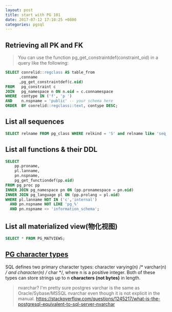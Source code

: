 ```yaml
---
layout: post
title: start with PG 101
date: 2017-07-12 17:10:25 +0800
categories: pgsql
---
```


## Retrieving all PK and FK

> You can use the function pg\_get\_constraintdef(constraint\_oid) in a query like the following:
``` sql
SELECT conrelid::regclass AS table_from
      ,conname
      ,pg_get_constraintdef(c.oid)
FROM   pg_constraint c
JOIN   pg_namespace n ON n.oid = c.connamespace
WHERE  contype IN ('f', 'p ')
AND    n.nspname = 'public' -- your schema here
ORDER  BY conrelid::regclass::text, contype DESC;
```

## List all sequences

``` sql
SELECT relname FROM pg_class WHERE relkind = 'S' and relname like 'seq_%';
```

## List all functions & their DDL
``` sql
SELECT 
    pp.proname,
    pl.lanname,
    pn.nspname,
    pg_get_functiondef(pp.oid)
FROM pg_proc pp
INNER JOIN pg_namespace pn ON (pp.pronamespace = pn.oid)
INNER JOIN pg_language pl ON (pp.prolang = pl.oid)
WHERE pl.lanname NOT IN ('c','internal') 
  AND pn.nspname NOT LIKE 'pg_%'
  AND pn.nspname <> 'information_schema';
```

## List all materialized view(物化视图)
``` sql
SELECT * FROM PG_MATVIEWS;
```

## [PG character types](https://www.postgresql.org/docs/9.3/static/datatype-character.html)

SQL defines two primary character types: character varying(n) /* varchar(n) */ and character(n) /* char */, where n is a positive integer. 
Both of these types can store strings up to n **characters (not bytes)** in length.

> nvarchar? I'm pretty sure postgres varchar is the same as Oracle/Sybase/MSSQL nvarchar even though it is not explicit in the manual.
https://stackoverflow.com/questions/1245217/what-is-the-postgresql-equivalent-to-sql-server-nvarchar

